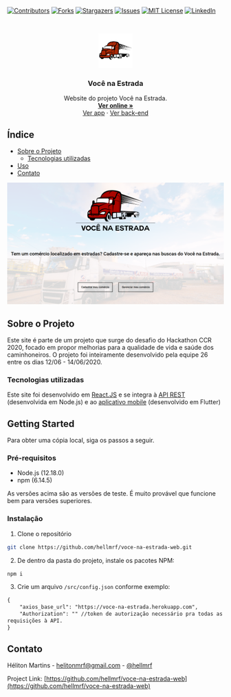 [![Contributors][contributors-shield]][contributors-url]
[![Forks][forks-shield]][forks-url]
[![Stargazers][stars-shield]][stars-url]
[![Issues][issues-shield]][issues-url]
[![MIT License][license-shield]][license-url]
[![LinkedIn][linkedin-shield]][linkedin-url]



<br />
<p align="center">
  <a href="https://github.com/hellmrf/voce-na-estrada-web">
    <img src="public/logo.png" alt="Logo" width="80" height="80">
  </a>

  <h3 align="center">Você na Estrada</h3>

  <p align="center">
    Website do projeto Você na Estrada.
    <br />
    <strong>
    <a href="https://voce-na-estrada.netlify.app" target="_blank">Ver online »</a>
    </strong>
    <br />
    <a href="https://github.com/FabioLafayete/Voce_na_Estrada">Ver app</a>
    ·
    <a href="https://github.com/hellmrf/voce-na-estrada-server">Ver back-end</a>
  </p>
</p>



<!-- TABLE OF CONTENTS -->
## Índice

* [Sobre o Projeto](#sobre-o-projeto)
  * [Tecnologias utilizadas](#tecnologias-utilizadas)
* [Uso](#Uso)
* [Contato](#contato)

[![Screenshot][product-screenshot]](https://voce-na-estrada.netlify.app)
<!-- ABOUT THE PROJECT -->
## Sobre o Projeto

Este site é parte de um projeto que surge do desafio do Hackathon CCR 2020, focado em propor melhorias para a qualidade de vida e saúde dos caminhoneiros. O projeto foi inteiramente desenvolvido pela equipe 26 entre os dias 12/06 - 14/06/2020.

### Tecnologias utilizadas

Este site foi desenvolvido em [React.JS](https://reactjs.org/) e se integra à [API REST](https://github.com/hellmrf/voce-na-estrada-server) (desenvolvida em Node.js) e ao [aplicativo mobile](https://github.com/FabioLafayete/Voce_na_Estrada) (desenvolvido em Flutter)

<!-- GETTING STARTED -->
## Getting Started

Para obter uma cópia local, siga os passos a seguir.

### Pré-requisitos

* Node.js (12.18.0)
* npm (6.14.5)

As versões acima são as versões de teste. É muito provável que funcione bem para versões superiores.

### Instalação
 
1. Clone o repositório
```sh
git clone https://github.com/hellmrf/voce-na-estrada-web.git
```
2. De dentro da pasta do projeto, instale os pacotes NPM:
```sh
npm i
```
3. Crie um arquivo `/src/config.json` conforme exemplo:
```jsonc
{
    "axios_base_url": "https://voce-na-estrada.herokuapp.com",
    "Authorization": "" //token de autorização necessário pra todas as requisições à API.
}
```


<!-- CONTACT -->
## Contato

Héliton Martins - helitonmrf@gmail.com - [@hellmrf](https://instagram.com/hellmrf)

Project Link: [https://github.com/hellmrf/voce-na-estrada-web](https://github.com/hellmrf/voce-na-estrada-web)




<!-- MARKDOWN LINKS & IMAGES -->
<!-- https://www.markdownguide.org/basic-syntax/#reference-style-links -->
[contributors-shield]: https://img.shields.io/github/contributors/hellmrf/voce-na-estrada-web.svg?style=flat-square
[contributors-url]: https://github.com/hellmrf/voce-na-estrada-web/graphs/contributors
[forks-shield]: https://img.shields.io/github/forks/hellmrf/voce-na-estrada-web.svg?style=flat-square
[forks-url]: https://github.com/hellmrf/voce-na-estrada-web/network/members
[stars-shield]: https://img.shields.io/github/stars/hellmrf/voce-na-estrada-web.svg?style=flat-square
[stars-url]: https://github.com/hellmrf/voce-na-estrada-web/stargazers
[issues-shield]: https://img.shields.io/github/issues/hellmrf/voce-na-estrada-web.svg?style=flat-square
[issues-url]: https://github.com/hellmrf/voce-na-estrada-web/issues
[license-shield]: https://img.shields.io/github/license/hellmrf/voce-na-estrada-web.svg?style=flat-square
[license-url]: https://github.com/hellmrf/voce-na-estrada-web/blob/master/LICENSE.txt
[linkedin-shield]: https://img.shields.io/badge/-LinkedIn-black.svg?style=flat-square&logo=linkedin&colorB=555
[linkedin-url]: https://linkedin.com/in/helitonmrf
[product-screenshot]: screenshot.png